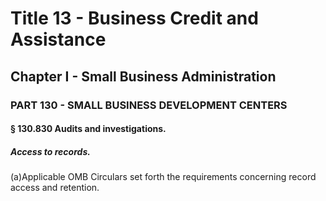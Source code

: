 
# Title 13 - Business Credit and Assistance
## Chapter I - Small Business Administration
### PART 130 - SMALL BUSINESS DEVELOPMENT CENTERS
#### § 130.830 Audits and investigations.
##### Access to records.

(a)Applicable OMB Circulars set forth the requirements concerning record access and retention.
